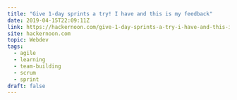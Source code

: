 ```yaml
---
title: "Give 1-day sprints a try! I have and this is my feedback"
date: 2019-04-15T22:09:11Z
link: https://hackernoon.com/give-1-day-sprints-a-try-i-have-and-this-is-my-feedback-264bb7889d5c?source=rss----3a8144eabfe3---4
site: hackernoon.com
topic: Webdev
tags:
  - agile
  - learning
  - team-building
  - scrum
  - sprint
draft: false
---
```

